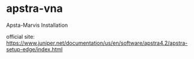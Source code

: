 # apstra-vna
Apsta-Marvis Installation

official site:
https://www.juniper.net/documentation/us/en/software/apstra4.2/apstra-setup-edge/index.html 

